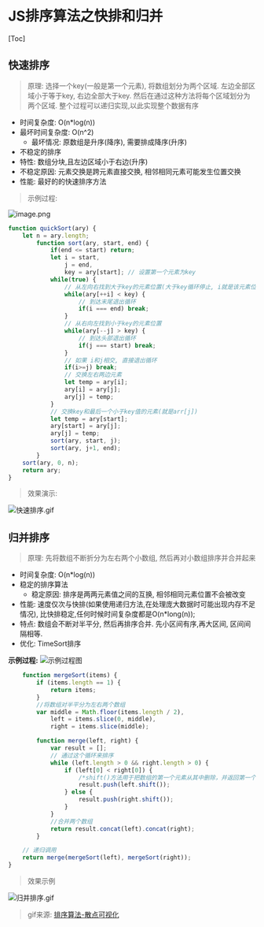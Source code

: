 # JS排序算法之快排和归并
[Toc]
## 快速排序
> 原理: 选择一个key(一般是第一个元素), 将数组划分为两个区域. 左边全部区域小于等于key, 右边全部大于key. 然后在通过这种方法将每个区域划分为两个区域. 整个过程可以递归实现,以此实现整个数据有序

+ 时间复杂度: O(n*log(n)) 
+ 最坏时间复杂度: O(n^2)
  + 最坏情况: 原数组是升序(降序), 需要排成降序(升序)
+ 不稳定的排序
+ 特性: 数组分块,且左边区域小于右边(升序)
+ 不稳定原因: 元素交换是跨元素直接交换, 相邻相同元素可能发生位置交换
+ 性能: 最好的的快速排序方法

> 示例过程:

![image.png](https://i.loli.net/2020/03/20/yAiNfegYcVmQHSr.png)


```JavaScript
function quickSort(ary) {
    let n = ary.length;
        function sort(ary, start, end) {
            if(end <= start) return;
            let i = start,
                j = end,
                key = ary[start]; // 设置第一个元素为key
            while(true) {
                // 从左向右找到大于key的元素位置(大于key循环停止, i就是该元素位置)
                while(ary[++i] < key) {
                    // 到达末尾退出循环
                    if(i === end) break;
                }
                // 从右向左找到小于key的元素位置
                while(ary[--j] > key) {
                    // 到达头部退出循环
                    if(j === start) break;
                }
                // 如果 i和j相交, 直接退出循环
                if(i>=j) break;
                // 交换左右两边元素
                let temp = ary[i];
                ary[i] = ary[j];
                ary[j] = temp;
            }
            // 交换key和最后一个小于key值的元素(就是arr[j])
            let temp = ary[start];
            ary[start] = ary[j];
            ary[j] = temp;
            sort(ary, start, j);
            sort(ary, j+1, end);
        }
    sort(ary, 0, n);
    return ary;
}
```
> 效果演示:

![快速排序.gif](https://i.loli.net/2020/03/20/tL4K3kwR6qW9z2U.gif)


## 归并排序
> 原理: 先将数组不断折分为左右两个小数组, 然后再对小数组排序并合并起来

+ 时间复杂度: O(n*log(n))
+ 稳定的排序算法
  + 稳定原因: 排序是两两元素值之间的互换, 相邻相同元素位置不会被改变
+ 性能: 速度仅次与快排(如果使用递归方法,在处理庞大数据时可能出现内存不足情况), 比快排稳定,任何时候时间复杂度都是O(n*long(n));
+ 特点: 数组会不断对半平分, 然后再排序合并. 先小区间有序,再大区间, 区间间隔相等.
+ 优化: TimeSort排序

**示例过程:**
![示例过程图](https://images2015.cnblogs.com/blog/1024555/201612/1024555-20161218163120151-452283750.png)

```JavaScript
    function mergeSort(items) {
        if (items.length == 1) {
            return items;
        }
        //将数组对半平分为左右两个数组
        var middle = Math.floor(items.length / 2),
            left = items.slice(0, middle),
            right = items.slice(middle);

        function merge(left, right) {
            var result = [];
            // 通过这个循环来排序
            while (left.length > 0 && right.length > 0) {
                if (left[0] < right[0]) {
                    /*shift()方法用于把数组的第一个元素从其中删除，并返回第一个元素的值。*/
                    result.push(left.shift());
                } else {
                    result.push(right.shift());
                }
            }
            //合并两个数组
            return result.concat(left).concat(right);
        }

    // 递归调用
    return merge(mergeSort(left), mergeSort(right));
}
```

> 效果示例

![归并排序.gif](https://i.loli.net/2020/03/21/axNiVM2KBw7gUFl.gif)

>gif来源: [排序算法-散点可视化](https://www.bilibili.com/video/av49706352?t=34)